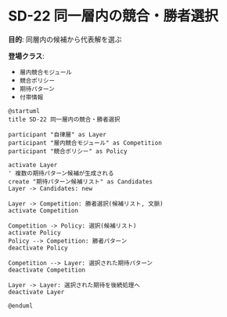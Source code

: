 # SD-22 同一層内の競合・勝者選択

**目的**: 同層内の候補から代表解を選ぶ

**登場クラス**:
- `層内競合モジュール`
- `競合ポリシー`
- `期待パターン`
- `付帯情報`

```plantuml
@startuml
title SD-22 同一層内の競合・勝者選択

participant "自律層" as Layer
participant "層内競合モジュール" as Competition
participant "競合ポリシー" as Policy

activate Layer
' 複数の期待パターン候補が生成される
create "期待パターン候補リスト" as Candidates
Layer -> Candidates: new

Layer -> Competition: 勝者選択(候補リスト, 文脈)
activate Competition

Competition -> Policy: 選択(候補リスト)
activate Policy
Policy --> Competition: 勝者パターン
deactivate Policy

Competition --> Layer: 選択された期待パターン
deactivate Competition

Layer -> Layer: 選択された期待を後続処理へ
deactivate Layer

@enduml
```
